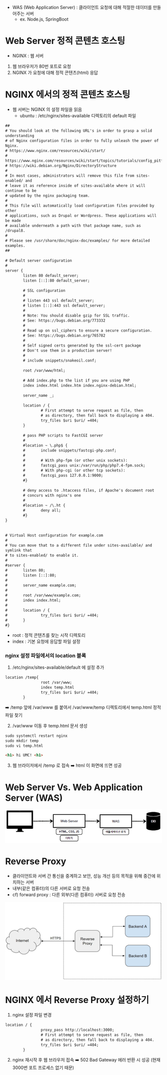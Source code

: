 - WAS (Web Application Server) : 클라이언트 요청에 대해 적절한 데이터를 만들어주는 서버
  - ex. Node.js, SpringBoot

# Web Server 정적 콘텐츠 호스팅
- NGINX : 웹 서버

1. 웹 브라우저가 80번 포트로 요청
2. NGINX 가 요청에 대해 정적 콘텐츠(html) 응답

# NGINX 에서의 정적 콘텐츠 호스팅
- 웹 서버는 NGINX 의 설정 파일을 읽음
  - ubuntu : /etc/nginx/sites-available 디렉토리의 default 파일

```shell
##
# You should look at the following URL's in order to grasp a solid understanding
# of Nginx configuration files in order to fully unleash the power of Nginx.
# https://www.nginx.com/resources/wiki/start/
# https://www.nginx.com/resources/wiki/start/topics/tutorials/config_pitfalls/
# https://wiki.debian.org/Nginx/DirectoryStructure
#
# In most cases, administrators will remove this file from sites-enabled/ and
# leave it as reference inside of sites-available where it will continue to be
# updated by the nginx packaging team.
#
# This file will automatically load configuration files provided by other
# applications, such as Drupal or Wordpress. These applications will be made
# available underneath a path with that package name, such as /drupal8.
#
# Please see /usr/share/doc/nginx-doc/examples/ for more detailed examples.
##

# Default server configuration
#
server {
        listen 80 default_server;
        listen [::]:80 default_server;

        # SSL configuration
        #
        # listen 443 ssl default_server;
        # listen [::]:443 ssl default_server;
        #
        # Note: You should disable gzip for SSL traffic.
        # See: https://bugs.debian.org/773332
        #
        # Read up on ssl_ciphers to ensure a secure configuration.
        # See: https://bugs.debian.org/765782
        #
        # Self signed certs generated by the ssl-cert package
        # Don't use them in a production server!
        #
        # include snippets/snakeoil.conf;

        root /var/www/html;

        # Add index.php to the list if you are using PHP
        index index.html index.htm index.nginx-debian.html;

        server_name _;

        location / {
                # First attempt to serve request as file, then
                # as directory, then fall back to displaying a 404.
                try_files $uri $uri/ =404;
        }

        # pass PHP scripts to FastCGI server
        #
        #location ~ \.php$ {
        #       include snippets/fastcgi-php.conf;
        #
        #       # With php-fpm (or other unix sockets):
        #       fastcgi_pass unix:/var/run/php/php7.4-fpm.sock;
        #       # With php-cgi (or other tcp sockets):
        #       fastcgi_pass 127.0.0.1:9000;
        #}

        # deny access to .htaccess files, if Apache's document root
        # concurs with nginx's one
        #
        #location ~ /\.ht {
        #       deny all;
        #}
}


# Virtual Host configuration for example.com
#
# You can move that to a different file under sites-available/ and symlink that
# to sites-enabled/ to enable it.
#
#server {
#       listen 80;
#       listen [::]:80;
#
#       server_name example.com;
#
#       root /var/www/example.com;
#       index index.html;
#
#       location / {
#               try_files $uri $uri/ =404;
#       }
#}
```

- root : 정적 콘텐츠를 찾는 시작 디렉토리
- index : 기본 요청에 응답할 파일 설정

### nginx 설정 파일에서의 location 블록
1. /etc/nginx/sites-available/default 에 설정 추가
```shell
location /temp{
                root /var/www;
                index temp.html
                try_files $uri $uri/ =404;
        }
```
➡️ /temp 앞에 /var/www 를 붙여서 /var/www/temp 디렉토리에서 temp.html 정적 파일 찾기

2. /var/www 이동 후 temp.html 문서 생성
```shell
sudo systemctl restart nginx
sudo mkdir temp
sudo vi temp.html
```
```html
<h1> hi UMC! <h1>
```

3. 웹 브라이저에서 /temp 로 접속
➡️ html 이 화면에 뜨면 성공

# Web Server Vs. Web Application Server (WAS)
![WEBWAS](img/WEBWAS.png)

# Reverse Proxy
- 클라이언트와 서버 간 통신을 중계하고 보안, 성능 개선 등의 목적을 위해 중간에 위치하는 서버
- 내부(같은 컴퓨터)의 다른 서버로 요청 전송
- cf) forward proxy : 다른 외부(다른 컴퓨터) 서버로 요청 전송

![reverse proxy](img/reverseproxy.png)

# NGINX 에서 Reverse Proxy 설정하기
1. nginx 설정 파일 변경
```shell
location / {
                proxy_pass http://localhost:3000;
                # First attempt to serve request as file, then
                # as directory, then fall back to displaying a 404.
                try_files $uri $uri/ =404;
        }
```

2. nginx 재시작 후 웹 브라우저 접속
➡️ 502 Bad Gateway 에러 반환 시 성공 (현재 3000번 포트 프로세스 없기 때문)